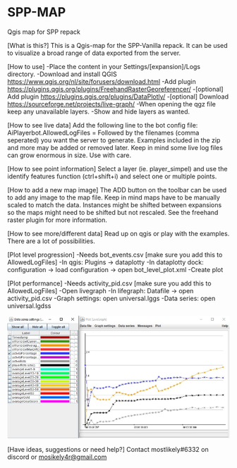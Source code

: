 # SPP-MAP
 Qgis map for SPP repack

[What is this?]
This is a Qgis-map for the SPP-Vanilla repack. It can be used to visualize a broad range of data exported from the server.

[How to use]
-Place the content in your Settings/[expansion]/Logs directory.
-Download and install QGIS https://www.qgis.org/nl/site/forusers/download.html
-Add plugin https://plugins.qgis.org/plugins/FreehandRasterGeoreferencer/
-[optional] Add plugin https://plugins.qgis.org/plugins/DataPlotly/
-[optional] Download https://sourceforge.net/projects/live-graph/
-When opening the qgz file keep any unavailable layers.
-Show and hide layers as wanted.

[How to see live data]
Add the following line to the bot config file:
AiPlayerbot.AllowedLogFiles =
Followed by the filenames (comma seperated) you want the server to generate. 
Examples included in the zip and more may be added or removed later.
Keep in mind some live log files can grow enormous in size. Use with care.

[How to see point information]
Select a layer (ie. player_simpel) and use the identify features function (ctrl+shift+i) and select one or multiple points.

[How to add a new map image]
The ADD button on the toolbar can be used to add any image to the map file. Keep in mind maps have to be manually scaled to match the data. Instances might be shifted between expansions so the maps might need to be shifted but not rescaled. See the freehand raster plugin for more information.

[How to see more/different data]
Read up on qgis or play with the examples. There are a lot of possibilities.

[Plot level progression]
-Needs bot_events.csv [make sure you add this to AllowedLogFiles]
-In qgis: Plugins -> dataplotty
-In dataplotty dock: configuration -> load configuration -> open bot_level_plot.xml
-Create plot

[Plot performance]
-Needs activity_pid.csv [make sure you add this to AllowedLogFiles]
-Open livegraph
-In lifegraph: Datafile -> open activity_pid.csv 
-Graph settings: open universal.lggs
-Data series: open universal.lgdss

![Screenshot](screenshots/LiveGraphPerformance.jpg)

[Have ideas, suggestions or need help?]
Contact mostlikely#6332 on discord or mosikely4r@gmail.com
